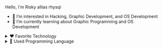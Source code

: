 Hello, i'm Risky allias rhysqi

- 👀 I’m interested in Hacking, Graphic Development, and OS Development
- 🌱 I’m currently learning about Graphic Programming and OS Development

<details>
  <summary>❤️ Favorite Technology</summary>
  <div>
    <a href="https://www.opengl.org/">
      <img height="50px" src="https://github.com/rhysqi1/assets/blob/main/OpenGL.png"></a>
    <a href="https://www.vulkan.org/">
      <img height="50px" src="https://github.com/rhysqi1/assets/blob/main/Vulkan.png"></a>
    <a href="https://www.gtk.org/">
      <img height="62px" src="https://www.gtk.org/assets/img/logo-gtk-sm.png"></a>
    <a href="https://archlinux.org/">
      <img height="50px" src="https://archlinux.org/static/logos/archlinux-logo-dark-90dpi.ebdee92a15b3.png"></a>
    <a href="https://ghidra-sre.org/">
      <img height="50px" src="https://ghidra-sre.org/images/GHIDRA_1.png"></a>
  </div>
</details>

<details>
  <summary>📜 Used Programming Language</summary>
  <br>
  <div>
    <img height="60px" src="https://github.com/rhysqi1/assets/blob/main/X86_ASM.png">
    <img height="70px" src="https://upload.wikimedia.org/wikipedia/commons/thumb/1/18/ISO_C%2B%2B_Logo.svg/306px-ISO_C%2B%2B_Logo.svg.png?20170928190710">
    <img height="90px"src="https://github.com/rhysqi1/assets/blob/main/Java.svg">
    <img height="50px" src="https://docs.python.org/3/_static/py.svg">
    <img height="60px" src="https://upload.wikimedia.org/wikipedia/commons/thumb/8/82/Gnu-bash-logo.svg/152px-Gnu-bash-logo.svg.png">
  </div>
</details>


<!---
rhysqi1/rhysqi1 is a ✨ special ✨ repository because its `README.md` (this file) appears on your GitHub profile.
You can click the Preview link to take a look at your changes.
--->
